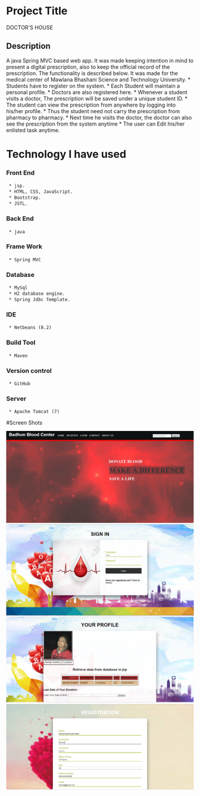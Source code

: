 # Project Title
DOCTOR'S HOUSE

## Description

A java Spring MVC based  web app. It was made keeping intention in mind to present a digital prescription, 
also to keep the official record of the prescription. The functionality is described below. It was made for the medical center
of Mawlana Bhashani Science and Technology University.
    * Students have to register on the system.
    * Each Student will maintain a personal profile.
    * Doctors are also registered here.
    * Whenever a student visits a doctor, The prescription will be saved under a unique student ID.
    * The student can view the prescription from anywhere by logging into his/her profile.
    * Thus the student need not carry the prescription from pharmacy to pharmacy.
    * Next time he visits the doctor, the doctor can also see the prescription from the system anytime
    * The user can Edit his/her enlisted task anytime.
 
# Technology I have used
  ### Front End
     * jsp. 
     * HTML, CSS, JavaScript.
     * Bootstrap.
     * JSTL.
  ### Back End
     * java
  ### Frame Work
     * Spring MVC
  ### Database
     * MySql
     * H2 database engine.
     * Spring Jdbc Template.
  ### IDE
     * Netbeans (8.2)
  ### Build Tool
     * Maven
     
  ### Version control
     * GitHub
  ### Server
     * Apache Tomcat (7)
     
  #Screen Shots
  
  <img src="baddhon/1.PNG" width="600"/>
  
  <img src="baddhon/2.PNG" width="600"/>
  
  <img src="baddhon/3.PNG" width="600"/>
  
  <img src="baddhon/4.PNG" width="600"/>

